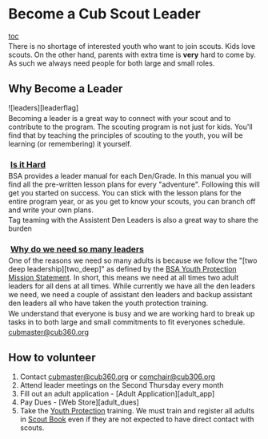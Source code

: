 # Become a Cub Scout Leader #

<style>
main h2 {border-bottom:1px black solid;}
h3{margin-bottom:0.25em;margin-left:0.25em;text-decoration:underline;}
p{margin-bottom:0.25em;margin-top:0.25em;}
main p img[alt="Tigers"]
{
    float:inherit;
    clear:both;
    width:75vw;
    height:inherit;
}
main p img[alt="leaders"]
{
    width:10em;
}
h2 {clear:both;}

</style>

[toc](toc)

There is no shortage of interested youth who want to join scouts. Kids love scouts. On the other hand, parents with extra time is **very** hard to come by. As such we always need people for both large and small roles.

## <i class="fas fa-hands-helping"></i> Why Become a Leader ##
![leaders][leaderflag]

Becoming a leader is a great way to connect with your scout and to contribute to the program. The scouting program is not just for kids. You'll find that by teaching the principles of scouting to the youth, you will be learning (or remembering) it yourself.

### <i class="fas fa-people-carry"></i> Is it Hard ###
BSA provides a leader manual for each Den/Grade. In this manual you will find all the pre-written lesson plans for every "adventure". Following this will get you started on success. You can stick with the lesson plans for the entire program year, or as you get to know your scouts, you can branch off and write your own plans.

Tag teaming with the Assistent Den Leaders is also a great way to share the burden

### <i class="fas fa-users"></i> Why do we need so many leaders ###

One of the reasons we need so many adults is because we follow the "[two deep leadership][two_deep]" as defined by the [BSA Youth Protection Mission Statement](https://www.scouting.org/training/youth-protection/). In short, this means we need at all times two adult leaders for all dens at all times. While currently we have all the den leaders we need, we need a couple of assistant den leaders and backup assistant den leaders all who have taken the youth protection training.

We understand that everyone is busy and we are working hard to break up tasks in to both large and small commitments to fit everyones schedule.

[cubmaster@cub360.org](mailto:cubmaster@cub360.org)

## <i class="fas fa-sign-in-alt"></i> How to volunteer ##

1. Contact [cubmaster@cub360.org](mailto:cubmaster@cub360.org) or [comchair@cub306.org](mailto:comchair@cub306.org)
1. Attend leader meetings on the Second Thursday every month
1. Fill out an adult application - [Adult Application][adult_app]
1. Pay Dues - [Web Store][adult_dues]
1. Take the [Youth Protection](https://www.scouting.org/training/youth-protection/) training. We must train and register all adults in [Scout Book](https://www.scoutbook.com) even if they are not expected to have direct contact with scouts.

